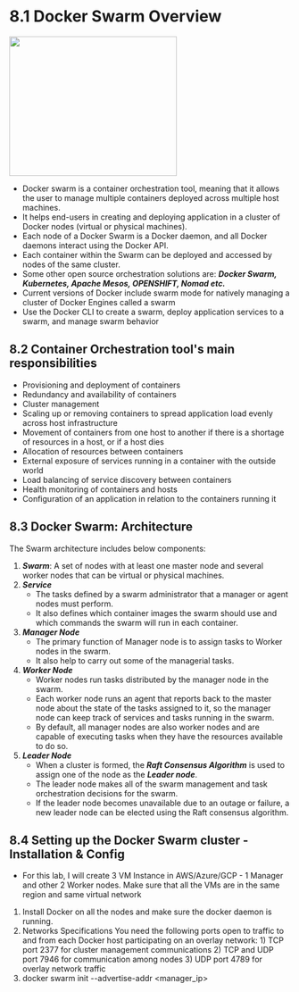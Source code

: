 # 8.1 Docker Swarm Overview

<img src="https://user-images.githubusercontent.com/121426292/233589481-05a5282c-7186-41a6-bfa3-b4ec329a3948.png" width="300" height="250">

  - Docker swarm is a container orchestration tool, meaning that it allows the user to manage multiple containers deployed across multiple host machines.
  - It helps end-users in creating and deploying application in a cluster of Docker nodes (virtual or physical machines).
  - Each node of a Docker Swarm is a Docker daemon, and all Docker daemons interact using the Docker API. 
  - Each container within the Swarm can be deployed and accessed by nodes of the same cluster. 
  - Some other open source orchestration solutions are: <b>*Docker Swarm, Kubernetes, Apache Mesos, OPENSHIFT, Nomad etc.* </b>
  - Current versions of Docker include swarm mode for natively managing a cluster of Docker Engines called a swarm
  - Use the Docker CLI to create a swarm, deploy application services to a swarm, and manage swarm behavior

## 8.2 Container Orchestration tool's main responsibilities
   - Provisioning and deployment of containers
   - Redundancy and availability of containers
   - Cluster management
   - Scaling up or removing containers to spread application load evenly across host infrastructure
   - Movement of containers from one host to another if there is a shortage of resources in a host, or if a host dies
   - Allocation of resources between containers
   - External exposure of services running in a container with the outside world
   - Load balancing of service discovery between containers
   - Health monitoring of containers and hosts
   - Configuration of an application in relation to the containers running it

## 8.3 Docker Swarm: Architecture
   The Swarm architecture includes below components:
   1) <b>*Swarm*</b>: A set of nodes with at least one master node and several worker nodes that can be virtual or physical machines.
   2) <b>*Service*</b>
      - The tasks defined by a swarm administrator that a manager or agent nodes must perform.
      - It also defines which container images the swarm should use and which commands the swarm will run in each container.
   3) <b>*Manager Node*</b>
      - The primary function of Manager node is to assign tasks to Worker nodes in the swarm.
      - It also help to carry out some of the managerial tasks.
   4) <b>*Worker Node*</b>
      - Worker nodes run tasks distributed by the manager node in the swarm.
      - Each worker node runs an agent that reports back to the master node about the state of the tasks assigned to it, so the manager node can keep track of services and tasks running in the swarm.
      - By default, all manager nodes are also worker nodes and are capable of executing tasks when they have the resources available to do so.
   5) <b>*Leader Node*</b>
      - When a cluster is formed, the <b>*Raft Consensus Algorithm*</b> is used to assign one of the node as the <b>*Leader node*</b>.
      - The leader node makes all of the swarm management and task orchestration decisions for the swarm.
      - If the leader node becomes unavailable due to an outage or failure, a new leader node can be elected using the Raft consensus algorithm.

## 8.4 Setting up the Docker Swarm cluster - Installation & Config
   - For this lab, I will create 3 VM Instance in AWS/Azure/GCP - 1 Manager and other 2 Worker nodes. Make sure that all the VMs are in the same region and same virtual network
   1) Install Docker on all the nodes and make sure the docker daemon is running.
   2) Networks Specifications
     You need the following ports open to traffic to and from each Docker host participating on an overlay network:
     1) TCP port 2377 for cluster management communications
     2) TCP and UDP port 7946 for communication among nodes
     3) UDP port 4789 for overlay network traffic
   3) docker swarm init --advertise-addr <manager_ip>
